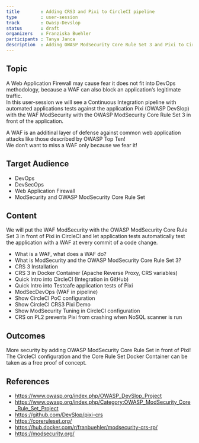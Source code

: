 ```yaml
---
title        : Adding CRS3 and Pixi to CircleCI pipeline
type         : user-session
track        : Owasp-Devslop
status       : draft
organizers   : Franziska Buehler
participants : Tanya Janca
description  : Adding OWASP ModSecurity Core Rule Set 3 and Pixi to CircleCI pipeline
---
```


## Topic

A Web Application Firewall may cause fear it does not fit into DevOps methodology, because a WAF can also block an application‘s legitimate traffic. <br />
In this user-session we will see a Continuous Integration pipeline with automated applications tests against the application Pixi (OWASP DevSlop) with the WAF ModSecurity with the OWASP ModSecurity Core Rule Set 3 in front of the application.

A WAF is an additinal layer of defense against common web application attacks like those described by OWASP Top Ten! <br />
We don‘t want to miss a WAF only because we fear it!

## Target Audience

 - DevOps
 - DevSecOps
 - Web Application Firewall
 - ModSecurity and OWASP ModSecurity Core Rule Set

## Content

We will put the WAF ModSecurity with the OWASP ModSecurity Core Rule Set 3 in front of Pixi in CircleCI and let application tests automatically test the application with a WAF at every commit of a code change.

 - What is a WAF, what does a WAF do?
 - What is ModSecurity and the OWASP ModSecurity Core Rule Set 3?
 - CRS 3 Installation
 - CRS 3 in Docker Container (Apache Reverse Proxy, CRS variables)
 - Quick Intro into CircleCI (Integration in GitHub)
 - Quick Intro into Testcafe application tests of Pixi
 - ModSecDevOps (WAF in pipeline)
 - Show CircleCI PoC configuration
 - Show CircleCI CRS3 Pixi Demo
 - Show ModSecurity Tuning in CircleCI configuration
 - CRS on PL2 prevents Pixi from crashing when NoSQL scanner is run

## Outcomes

More security by adding OWASP ModSecurity Core Rule Set in front of Pixi! <br />
The CircleCI configuration and the Core Rule Set Docker Container can be taken as a free proof of concept. 

## References

 - https://www.owasp.org/index.php/OWASP_DevSlop_Project
 - https://www.owasp.org/index.php/Category:OWASP_ModSecurity_Core_Rule_Set_Project
 - https://github.com/DevSlop/pixi-crs
 - https://coreruleset.org/
 - https://hub.docker.com/r/franbuehler/modsecurity-crs-rp/
 - https://modsecurity.org/

